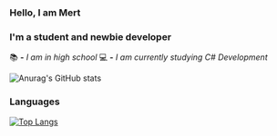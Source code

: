 ### Hello, I am Mert

### I'm a student and newbie developer

 📚 **-** *I am in high school*
 💻 **-** *I am currently studying C# Development*

![Anurag's GitHub stats](https://github-readme-stats.vercel.app/api?username=mertmzzx&show_icons=true&theme=dark)

### Languages
[![Top Langs](https://github-readme-stats.vercel.app/api/top-langs/?username=anuraghazra&layout=compact)](https://github.com/anuraghazra/github-readme-stats)
